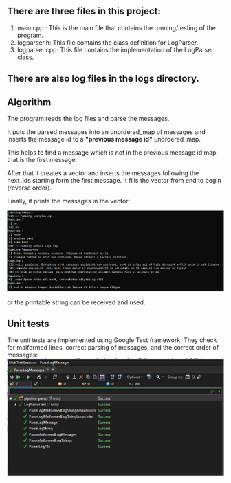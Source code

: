 ## There are three files in this project:
1. main.cpp : This is the main file that contains the running/testing of the program.
2. logparser.h: This file contains the class definition for LogParser.
3. logparser.cpp: This file contains the implementation of the LogParser class.

## There are also log files in the logs directory.

## Algorithm
The program reads the log files and parse the messages. <br /> 

It puts the parsed messages into an unordered_map of messages and inserts the message id to a **"previous message id"** unordered_map.<br />

This helps to find a message which is not in the previous message id map that is the first message.<br />

After that it creates a vector and inserts the messages following the next_ids starting form the first message. It fills the vector from end to begin (reverse order). <br />

Finally, it prints the messages in the vector:

![Capture](docs/Capture.PNG)

or the printable string can be received and used.

## Unit tests

The unit tests are implemented using Google Test framework. 
They check for malformed lines, correct parsing of messages, and the correct order of messages:
![CaptureTest](docs/Capture2.PNG)
